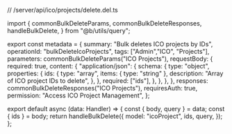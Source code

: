 // /server/api/ico/projects/delete.del.ts

import {
  commonBulkDeleteParams,
  commonBulkDeleteResponses,
  handleBulkDelete,
} from "@b/utils/query";

export const metadata = {
  summary: "Bulk deletes ICO projects by IDs",
  operationId: "bulkDeleteIcoProjects",
  tags: ["Admin","ICO", "Projects"],
  parameters: commonBulkDeleteParams("ICO Projects"),
  requestBody: {
    required: true,
    content: {
      "application/json": {
        schema: {
          type: "object",
          properties: {
            ids: {
              type: "array",
              items: { type: "string" },
              description: "Array of ICO project IDs to delete",
            },
          },
          required: ["ids"],
        },
      },
    },
  },
  responses: commonBulkDeleteResponses("ICO Projects"),
  requiresAuth: true,
  permission: "Access ICO Project Management",
};

export default async (data: Handler) => {
  const { body, query } = data;
  const { ids } = body;
  return handleBulkDelete({
    model: "icoProject",
    ids,
    query,
  });
};
